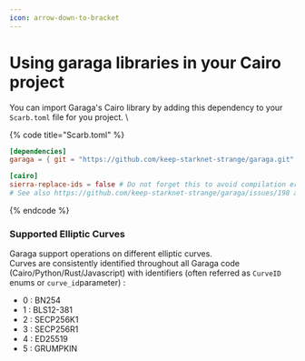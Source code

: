 ```yaml
---
icon: arrow-down-to-bracket
---
```


# Using garaga libraries in your Cairo project

You can import Garaga's Cairo library by adding this dependency to your `Scarb.toml` file for you project. \


{% code title="Scarb.toml" %}
```toml
[dependencies]
garaga = { git = "https://github.com/keep-starknet-strange/garaga.git" }

[cairo]
sierra-replace-ids = false # Do not forget this to avoid compilation errors. 
# See also https://github.com/keep-starknet-strange/garaga/issues/198 about using workspaces with garaga

```
{% endcode %}



### Supported Elliptic Curves

Garaga support operations on different elliptic curves. \
Curves are consistently identified throughout all Garaga code (Cairo/Python/Rust/Javascript) with identifiers (often referred as `CurveID` enums or `curve_id`parameter) :&#x20;

* 0 : BN254
* 1 : BLS12-381
* 2 : SECP256K1
* 3 : SECP256R1
* 4 : ED25519
* 5 : GRUMPKIN



